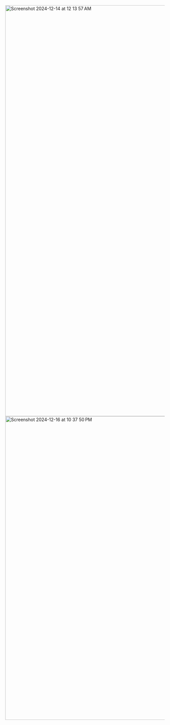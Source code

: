 
<img width="1298" alt="Screenshot 2024-12-14 at 12 13 57 AM" src="https://github.com/user-attachments/assets/6091aa1f-ef3f-46dc-99fc-7470b05ceac7" />

<img width="959" alt="Screenshot 2024-12-16 at 10 37 50 PM" src="https://github.com/user-attachments/assets/88fdc5e2-f341-4ec1-95a9-7c1d62025dde" />
